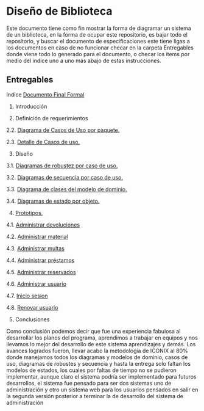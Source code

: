 # Diseño de Biblioteca
Este documento tiene como fin mostrar la forma de diagramar un sistema de un biblioteca, en la forma de ocupar este repositorio, es bajar todo el repositorio, y buscar el documento de especificaciones este tiene ligas a los documentos en caso de no funcionar checar en la carpeta Entregables donde viene todo lo generado para el documento, o checar los items por medio del indice uno a uno más abajo de estas instrucciones.

## Entregables

Indice
[Documento Final Formal](https://github.com/DuckHunter213/Disenio_de_Software/blob/master/Especificaci%C3%B3n%20de%20requerimientos.docx)

1.	Introducción

2.	Definición de requerimientos
  
  2.2.	[Diagrama de Casos de Uso por paquete.](https://github.com/DuckHunter213/Disenio_de_Software/tree/master/Entregables/Definicion%20de%20Requerimientos/Modelado%20de%20casos%20de%20uso)
  
  2.3.	[Detalle de Casos de uso.](https://github.com/DuckHunter213/Disenio_de_Software/tree/master/Entregables/Casos%20de%20uso)

3.	Diseño
  
  3.1.	[Diagramas de robustez por caso de uso.](https://github.com/DuckHunter213/Disenio_de_Software/tree/master/Entregables/Analisis%20Conceptual/Analisis%20de%20Robustes)
  
  3.2.	[Diagramas de secuencia por caso de uso.](https://github.com/DuckHunter213/Disenio_de_Software/tree/master/Entregables/Analisis%20Conceptual/Modelos%20de%20Secuencia)
  
  3.3.	[Diagrama de clases del modelo de dominio.](https://github.com/DuckHunter213/Disenio_de_Software/tree/master/Entregables/Analisis%20Conceptual/Modelo%20de%20clases)
  
  3.4.	[Diagramas de estado por objeto.](https://github.com/DuckHunter213/Disenio_de_Software/tree/master/Entregables/Analisis%20Conceptual/Modelo%20de%20Objetos)

4.	[Prototipos.](https://github.com/DuckHunter213/Disenio_de_Software/tree/master/Entregables/GUI)

  4.1. [Administrar devoluciones](https://github.com/DuckHunter213/Disenio_de_Software/tree/master/Entregables/GUI/administrar%20devoluciones/pages)
  
  4.2. [Administrar material](https://github.com/DuckHunter213/Disenio_de_Software/tree/master/Entregables/GUI/administrar%20material/pages)
  
  4.3. [Administrar multas](https://github.com/DuckHunter213/Disenio_de_Software/tree/master/Entregables/GUI/administrar%20multas/pages)
  
  4.4. [Administrar préstamos](https://github.com/DuckHunter213/Disenio_de_Software/tree/master/Entregables/GUI/administrar%20pr%C3%A9stamos/pages)
  
  4.5. [Administrar reservados](https://github.com/DuckHunter213/Disenio_de_Software/tree/master/Entregables/GUI/administrar%20reservados/pages)
  
  4.6. [Administrar usuario](https://github.com/DuckHunter213/Disenio_de_Software/tree/master/Entregables/GUI/administrar%20usuario/pages)
  
  4.7. [Inicio sesion](https://github.com/DuckHunter213/Disenio_de_Software/tree/master/Entregables/GUI/inicio%20sesion/pages)
  
  4.8. [Renovar usuario](https://github.com/DuckHunter213/Disenio_de_Software/tree/master/Entregables/GUI/renovar%20usuario/pages)

5.	Conclusiones

Como conclusión podemos decir que fue una experiencia fabulosa al desarrollar los planos del programa, aprendimos a trabajar en equipos y nos llevamos lo mejor del desarrollo de este sistema aprendizajes y demás.
Los avances logrados fueron, llevar acabo la metodología de ICONIX al 80% donde manejamos todos los diagramas y modelos de dominio, casos de uso, diagramas de robustes y secuencia y hasta la entrega solo faltan los modelos de estados, los cuales por faltas de tiempo no se pudieron implementar, aunque claro el sistema podría ser implementado para futuros desarrollos, el sistema fue pensado para ser dos sistemas uno de administración y otro un sistema web para los usuarios pensados en salir en la segunda versión posterior a terminar la de desarrollo del sistema de administración 
